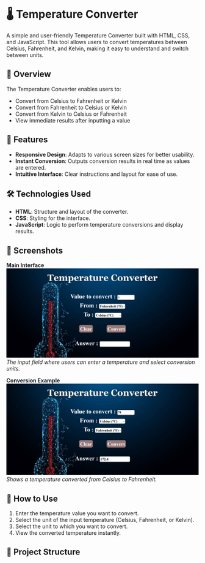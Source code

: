 # 🌡️ Temperature Converter

A simple and user-friendly Temperature Converter built with HTML, CSS, and JavaScript. This tool allows users to convert temperatures between Celsius, Fahrenheit, and Kelvin, making it easy to understand and switch between units.

## 📝 Overview

The Temperature Converter enables users to:
- Convert from Celsius to Fahrenheit or Kelvin
- Convert from Fahrenheit to Celsius or Kelvin
- Convert from Kelvin to Celsius or Fahrenheit
- View immediate results after inputting a value

## 🌟 Features
- **Responsive Design**: Adapts to various screen sizes for better usability.
- **Instant Conversion**: Outputs conversion results in real time as values are entered.
- **Intuitive Interface**: Clear instructions and layout for ease of use.

## 🛠️ Technologies Used
- **HTML**: Structure and layout of the converter.
- **CSS**: Styling for the interface.
- **JavaScript**: Logic to perform temperature conversions and display results.

## 📸 Screenshots

**Main Interface**  
![Main Interface](./screenshots/Screenshot%20(206).png)  
*The input field where users can enter a temperature and select conversion units.*

**Conversion Example**  
![Conversion Example](./screenshots/Screenshot%20(207).png)  
*Shows a temperature converted from Celsius to Fahrenheit.*

## 🚀 How to Use
1. Enter the temperature value you want to convert.
2. Select the unit of the input temperature (Celsius, Fahrenheit, or Kelvin).
3. Select the unit to which you want to convert.
4. View the converted temperature instantly.

## 📂 Project Structure
